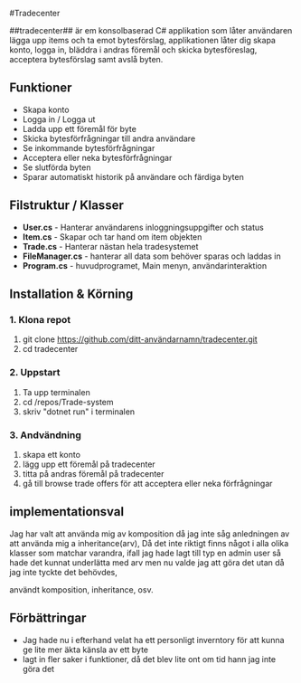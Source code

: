 #Tradecenter 

##tradecenter## är em konsolbaserad C# applikation som låter användaren lägga upp items och ta emot bytesförslag, applikationen låter dig skapa konto, logga in, bläddra i andras föremål och skicka bytesföreslag, acceptera bytesförslag samt avslå byten.

## Funktioner

- Skapa konto
- Logga in / Logga ut
- Ladda upp ett föremål för byte
- Skicka bytesförfrågningar till andra användare
- Se inkommande bytesförfrågningar
- Acceptera eller neka bytesförfrågningar
- Se slutförda byten
- Sparar automatiskt historik på användare och färdiga byten

## Filstruktur / Klasser

- **User.cs** - Hanterar användarens inloggningsuppgifter och status
- **Item.cs** - Skapar och tar hand om item objekten
- **Trade.cs** - Hanterar nästan hela tradesystemet 
- **FileManager.cs** - hanterar all data som behöver sparas och laddas in
- **Program.cs** - huvudprogramet, Main menyn, användarinteraktion

## Installation & Körning

### 1. Klona repot

1. git clone https://github.com/ditt-användarnamn/tradecenter.git
2. cd tradecenter

### 2. Uppstart

1. Ta upp terminalen
2. cd /repos/Trade-system
3. skriv "dotnet run" i terminalen

### 3. Andvändning

1. skapa ett konto
2. lägg upp ett föremål på tradecenter
3. titta på andras föremål på tradecenter
4. gå till browse trade offers för att acceptera eller neka förfrågningar


## implementationsval

Jag har valt att använda mig av komposition då jag inte såg anledningen av att använda mig a inheritance(arv), Då det inte riktigt finns något i alla olika klasser som matchar varandra, ifall jag hade lagt till typ en admin user så hade det kunnat underlätta med arv men nu valde jag att göra det utan då jag inte tyckte det behövdes,

användt komposition, inheritance, osv.

## Förbättringar

- Jag hade nu i efterhand velat ha ett personligt inverntory för att kunna ge lite mer äkta känsla av ett byte
- lagt in fler saker i funktioner, då det blev lite ont om tid hann jag inte göra det